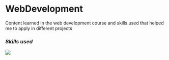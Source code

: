 # WebDevelopment
Content learned in the web development course and skills used that helped me to apply in different projects

### <i><b>Skills used</b></i>
<p align="left">
  <a href="https://skillicons.dev">
    <img src="https://skillicons.dev/icons?i=html,css,js,php,sass,fetch&perline=14" />
  </a>
</p>

